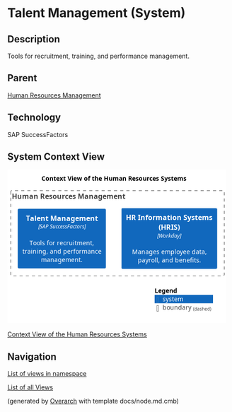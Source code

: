
# Talent Management (System)
## Description
Tools for recruitment, training, and performance management.

## Parent
[Human Resources Management](../../mybank/human-resources/context-boundary.md)

## Technology
SAP SuccessFactors

## System Context View
![Context View of the Human Resources Systems](../../mybank/human-resources/context-view.png)

[Context View of the Human Resources Systems](../../mybank/human-resources/context-view.md)


## Navigation
[List of views in namespace](./views-in-namespace.md)

[List of all Views](../../views.md)


(generated by [Overarch](https://github.com/soulspace-org/overarch) with template docs/node.md.cmb)
